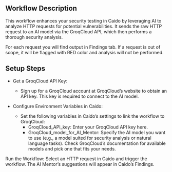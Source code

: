 ## Workflow Description

This workflow enhances your security testing in Caido by leveraging AI to analyze HTTP requests for potential vulnerabilities. It sends the raw HTTP request to an AI model via the GroqCloud API, which then performs a thorough security analysis.

For each request you will find output in Findings tab.
If a request is out of scope, it will be flagged with RED color and analysis will not be performed.


## Setup Steps

- Get a GroqCloud API Key:
    - Sign up for a GroqCloud account at GroqCloud’s website to obtain an API key. This key is required to connect to the AI model.

- Configure Environment Variables in Caido:
    - Set the following variables in Caido’s settings to link the workflow to GroqCloud:
        - GroqCloud_API_key: Enter your GroqCloud API key here.
        - GroqCloud_model_for_AI_Mentor: Specify the AI model you want to use (e.g., a model suited for security analysis or natural language tasks). Check GroqCloud’s documentation for available models and pick one that fits your needs.

Run the Workflow:
Select an HTTP request in Caido and trigger the workflow. The AI Mentor’s suggestions will appear in Caido’s Findings.

